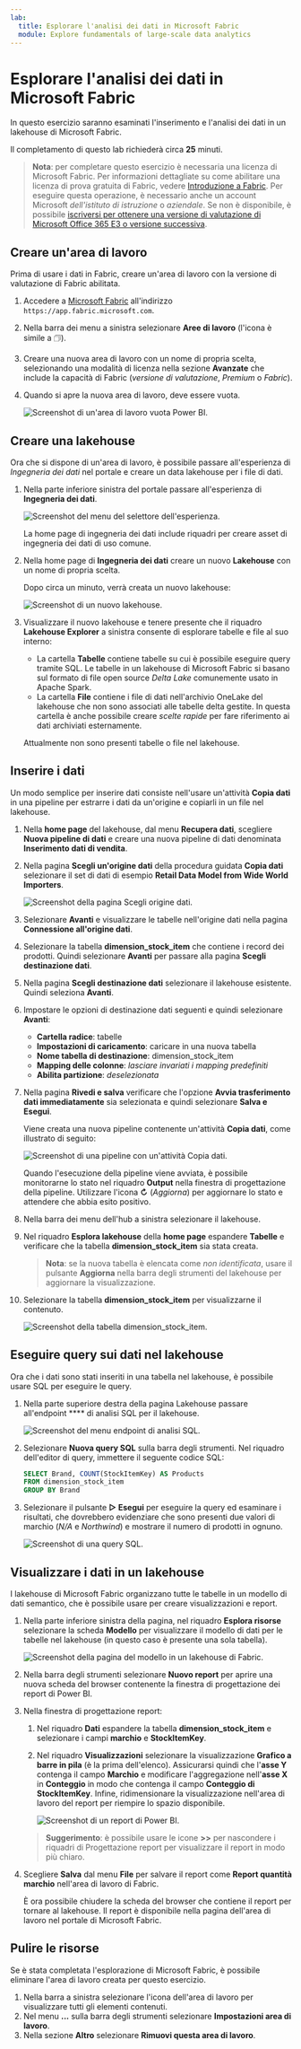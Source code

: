 ```yaml
---
lab:
  title: Esplorare l'analisi dei dati in Microsoft Fabric
  module: Explore fundamentals of large-scale data analytics
---
```


# Esplorare l'analisi dei dati in Microsoft Fabric

In questo esercizio saranno esaminati l'inserimento e l'analisi dei dati in un lakehouse di Microsoft Fabric.

Il completamento di questo lab richiederà circa **25** minuti.

> **Nota**: per completare questo esercizio è necessaria una licenza di Microsoft Fabric. Per informazioni dettagliate su come abilitare una licenza di prova gratuita di Fabric, vedere [Introduzione a Fabric](https://learn.microsoft.com/fabric/get-started/fabric-trial). Per eseguire questa operazione, è necessario anche un account Microsoft *dell'istituto di istruzione* o *aziendale*. Se non è disponibile, è possibile [iscriversi per ottenere una versione di valutazione di Microsoft Office 365 E3 o versione successiva](https://www.microsoft.com/microsoft-365/business/compare-more-office-365-for-business-plans).

## Creare un'area di lavoro

Prima di usare i dati in Fabric, creare un'area di lavoro con la versione di valutazione di Fabric abilitata.

1. Accedere a [Microsoft Fabric](https://app.fabric.microsoft.com) all'indirizzo `https://app.fabric.microsoft.com`.
2. Nella barra dei menu a sinistra selezionare **Aree di lavoro** (l'icona è simile a &#128455;).
3. Creare una nuova area di lavoro con un nome di propria scelta, selezionando una modalità di licenza nella sezione **Avanzate** che include la capacità di Fabric (*versione di valutazione*, *Premium* o *Fabric*).
4. Quando si apre la nuova area di lavoro, deve essere vuota.

    ![Screenshot di un'area di lavoro vuota Power BI.](./images/new-workspace.png)

## Creare una lakehouse

Ora che si dispone di un'area di lavoro, è possibile passare all'esperienza di *Ingegneria dei dati* nel portale e creare un data lakehouse per i file di dati.

1. Nella parte inferiore sinistra del portale passare all'esperienza di **Ingegneria dei dati**.

    ![Screenshot del menu del selettore dell'esperienza.](./images/fabric-switcher.png)

    La home page di ingegneria dei dati include riquadri per creare asset di ingegneria dei dati di uso comune.

2. Nella home page di **Ingegneria dei dati** creare un nuovo **Lakehouse** con un nome di propria scelta.

    Dopo circa un minuto, verrà creata un nuovo lakehouse:

    ![Screenshot di un nuovo lakehouse.](./images/new-lakehouse.png)

3. Visualizzare il nuovo lakehouse e tenere presente che il riquadro **Lakehouse Explorer** a sinistra consente di esplorare tabelle e file al suo interno:
    - La cartella **Tabelle** contiene tabelle su cui è possibile eseguire query tramite SQL. Le tabelle in un lakehouse di Microsoft Fabric si basano sul formato di file open source *Delta Lake* comunemente usato in Apache Spark.
    - La cartella **File** contiene i file di dati nell'archivio OneLake del lakehouse che non sono associati alle tabelle delta gestite. In questa cartella è anche possibile creare *scelte rapide* per fare riferimento ai dati archiviati esternamente.

    Attualmente non sono presenti tabelle o file nel lakehouse.

## Inserire i dati

Un modo semplice per inserire dati consiste nell'usare un'attività **Copia dati** in una pipeline per estrarre i dati da un'origine e copiarli in un file nel lakehouse.

1. Nella **home page** del lakehouse, dal menu **Recupera dati**, scegliere **Nuova pipeline di dati** e creare una nuova pipeline di dati denominata **Inserimento dati di vendita**.
1. Nella pagina **Scegli un'origine dati** della procedura guidata **Copia dati** selezionare il set di dati di esempio **Retail Data Model from Wide World Importers**.

    ![Screenshot della pagina Scegli origine dati.](./images/choose-data-source.png)

1. Selezionare **Avanti** e visualizzare le tabelle nell'origine dati nella pagina **Connessione all'origine dati**.
1. Selezionare la tabella **dimension_stock_item** che contiene i record dei prodotti. Quindi selezionare **Avanti** per passare alla pagina **Scegli destinazione dati**.
1. Nella pagina **Scegli destinazione dati** selezionare il lakehouse esistente. Quindi seleziona **Avanti**.
1. Impostare le opzioni di destinazione dati seguenti e quindi selezionare **Avanti**:
    - **Cartella radice**: tabelle
    - **Impostazioni di caricamento**: caricare in una nuova tabella
    - **Nome tabella di destinazione**: dimension_stock_item
    - **Mapping delle colonne**: *lasciare invariati i mapping predefiniti*
    - **Abilita partizione**: *deselezionata*
1. Nella pagina **Rivedi e salva** verificare che l'opzione **Avvia trasferimento dati immediatamente** sia selezionata e quindi selezionare **Salva e Esegui**.

    Viene creata una nuova pipeline contenente un'attività **Copia dati**, come illustrato di seguito:

    ![Screenshot di una pipeline con un'attività Copia dati.](./images/copy-data-pipeline.png)

    Quando l'esecuzione della pipeline viene avviata, è possibile monitorarne lo stato nel riquadro **Output** nella finestra di progettazione della pipeline. Utilizzare l'icona **↻** (*Aggiorna*) per aggiornare lo stato e attendere che abbia esito positivo.

1. Nella barra dei menu dell'hub a sinistra selezionare il lakehouse.
1. Nel riquadro **Esplora lakehouse** della **home page** espandere **Tabelle** e verificare che la tabella **dimension_stock_item** sia stata creata.

    > **Nota**: se la nuova tabella è elencata come *non identificata*, usare il pulsante **Aggiorna** nella barra degli strumenti del lakehouse per aggiornare la visualizzazione.

1. Selezionare la tabella **dimension_stock_item** per visualizzarne il contenuto.

    ![Screenshot della tabella dimension_stock_item.](./images/dimProduct.png)

## Eseguire query sui dati nel lakehouse

Ora che i dati sono stati inseriti in una tabella nel lakehouse, è possibile usare SQL per eseguire le query.

1. Nella parte superiore destra della pagina Lakehouse passare all'endpoint **** di analisi SQL per il lakehouse.

    ![Screenshot del menu endpoint di analisi SQL.](./images/endpoint-switcher.png)

1. Selezionare **Nuova query SQL** sulla barra degli strumenti. Nel riquadro dell'editor di query, immettere il seguente codice SQL:

    ```sql
    SELECT Brand, COUNT(StockItemKey) AS Products
    FROM dimension_stock_item
    GROUP BY Brand
    ```

1. Selezionare il pulsante **▷ Esegui** per eseguire la query ed esaminare i risultati, che dovrebbero evidenziare che sono presenti due valori di marchio (*N/A* e *Northwind*) e mostrare il numero di prodotti in ognuno.

    ![Screenshot di una query SQL.](./images/sql-query.png)

## Visualizzare i dati in un lakehouse

I lakehouse di Microsoft Fabric organizzano tutte le tabelle in un modello di dati semantico, che è possibile usare per creare visualizzazioni e report.

1. Nella parte inferiore sinistra della pagina, nel riquadro **Esplora risorse** selezionare la scheda **Modello** per visualizzare il modello di dati per le tabelle nel lakehouse (in questo caso è presente una sola tabella).

    ![Screenshot della pagina del modello in un lakehouse di Fabric.](./images/fabric-model.png)

1. Nella barra degli strumenti selezionare **Nuovo report** per aprire una nuova scheda del browser contenente la finestra di progettazione dei report di Power BI.
1. Nella finestra di progettazione report:
    1. Nel riquadro **Dati** espandere la tabella **dimension_stock_item** e selezionare i campi **marchio** e **StockItemKey**.
    1. Nel riquadro **Visualizzazioni** selezionare la visualizzazione **Grafico a barre in pila** (è la prima dell'elenco). Assicurarsi quindi che l'**asse Y** contenga il campo **Marchio** e modificare l'aggregazione nell'**asse X** in **Conteggio** in modo che contenga il campo **Conteggio di StockItemKey**. Infine, ridimensionare la visualizzazione nell'area di lavoro del report per riempire lo spazio disponibile.

        ![Screenshot di un report di Power BI.](./images/fabric-report.png)

    > **Suggerimento**: è possibile usare le icone **>>** per nascondere i riquadri di Progettazione report per visualizzare il report in modo più chiaro.

1. Scegliere **Salva** dal menu **File** per salvare il report come **Report quantità marchio** nell'area di lavoro di Fabric.

    È ora possibile chiudere la scheda del browser che contiene il report per tornare al lakehouse. Il report è disponibile nella pagina dell'area di lavoro nel portale di Microsoft Fabric.

## Pulire le risorse

Se è stata completata l'esplorazione di Microsoft Fabric, è possibile eliminare l'area di lavoro creata per questo esercizio.

1. Nella barra a sinistra selezionare l'icona dell'area di lavoro per visualizzare tutti gli elementi contenuti.
2. Nel menu **...** sulla barra degli strumenti selezionare **Impostazioni area di lavoro**.
3. Nella sezione **Altro** selezionare **Rimuovi questa area di lavoro**.
